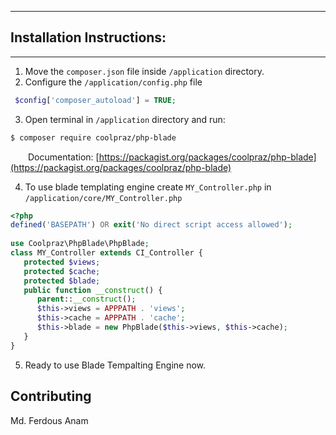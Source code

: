 ******************************  
## Installation Instructions:  
******************************  
  
 1. Move the `composer.json` file inside `/application` directory.  
 2. Configure the `/application/config.php` file  
```php  
 $config['composer_autoload'] = TRUE;
 ```
 3. Open terminal in `/application` directory and run:  
```bash  
$ composer require coolpraz/php-blade
```  
&emsp;&emsp;Documentation: [https://packagist.org/packages/coolpraz/php-blade](https://packagist.org/packages/coolpraz/php-blade)
 
 4. To use blade templating engine create `MY_Controller.php` in `/application/core/MY_Controller.php`  
```php  
<?php  
defined('BASEPATH') OR exit('No direct script access allowed');  
  
use Coolpraz\PhpBlade\PhpBlade;  
class MY_Controller extends CI_Controller {  
   protected $views;  
   protected $cache;  
   protected $blade;  
   public function __construct() {  
      parent::__construct();  
      $this->views = APPPATH . 'views';  
      $this->cache = APPPATH . 'cache';  
      $this->blade = new PhpBlade($this->views, $this->cache);  
   }  
}
```  
 
 5. Ready to use Blade Tempalting Engine now.

## Contributing  
Md. Ferdous Anam

